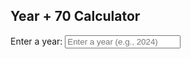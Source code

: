 

  <div class="container">
    <h2>Year + 70 Calculator</h2>
    <label for="yearInput">Enter a year:</label>
    <input type="number" id="yearInput" placeholder="Enter a year (e.g., 2024)">
    <div class="output" id="output"></div>
  </div>

  <script>
    // Get references to the input field and output div
    const yearInput = document.getElementById('yearInput');
    const output = document.getElementById('output');

    // Add an event listener to update the output as the user types
    yearInput.addEventListener('input', () => {
      const year = parseInt(yearInput.value); // Parse the input as an integer
      if (!isNaN(year)) {
        // If the input is a valid number, calculate and display the year + 70
        output.textContent = `Year + 70: ${year + 70}`;
      } else {
        // If the input is invalid, clear the output
        output.textContent = '';
      }
    });
  </script>

